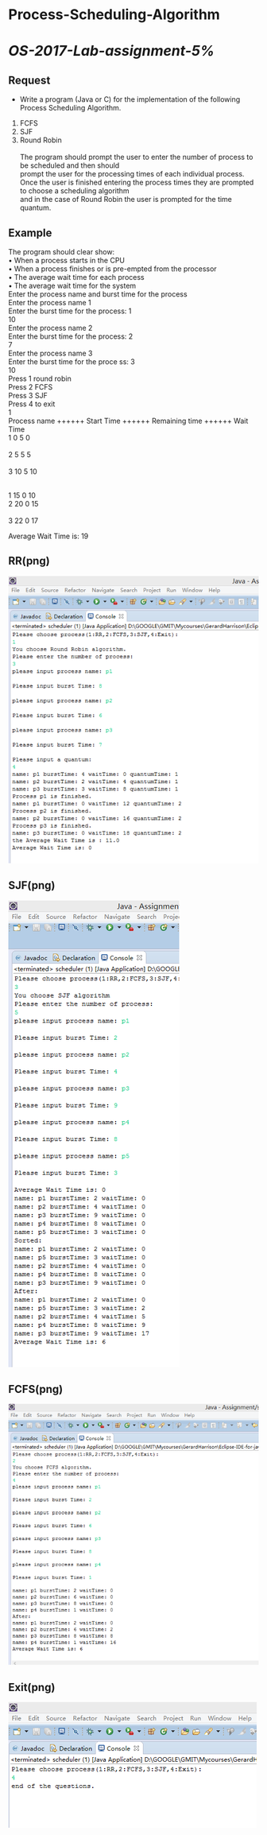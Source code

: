 # Process-Scheduling-Algorithm
# *OS-2017-Lab-assignment-5%*
## Request
+ Write	a	program	(Java	or	C) for	the	implementation	of	the	following	Process	Scheduling	Algorithm.	
1. FCFS	
2. SJF	
3. Round	Robin	</br></br>
The	program	should	prompt	 the	user	 to	enter	 the	number	of	process	 to	be	scheduled	and	 then	should	
prompt	the	user	for	the	processing	times	of	each	individual	process.
Once	the	user	is	finished	entering	the	process	times they	are	prompted	to	choose	a	scheduling	algorithm	
and	in	the	case	of	Round	Robin	the	user	is	prompted	for	the	time	quantum.
## Example
The	program	should	clear	show: </br>
• When	a	process	starts	in	the	CPU </br>
• When	a	process	finishes	or	is	pre-empted	from	the	processor </br>
• The	average	wait	time	for	each	process </br>
• The	average	wait	time	for	the	system </br>
Enter	the	process	name	and	burst	time	for	the	process </br>
Enter	the	process	name	1 </br>
Enter	the	burst	time	for	the	process:	1 </br>
10 </br>
Enter	the	process	name	2 </br>
Enter	the	burst	time	for	the	process: 2 </br>
7 </br>
Enter	the	process	name	3 </br>
Enter	the	burst	time	for	the	proce ss:	3 </br>
10 </br>
Press	1	round	robin	 </br>
Press	2	FCFS	 </br>
Press	3 SJF </br>
Press	4 to	exit </br>
1 </br>
Process	name ++++++ Start	Time ++++++ Remaining	time ++++++ Wait	Time    </br>
1             			  0                  5					             0		    </br>																				
2											5                  5					             5				</br>															 
3 										10                 5	      	             10       </br> </br>

1											15                 0                       10       </br>
2											20				         0                       15       </br>		
3											22								 0                       17       </br>
				 
Average	Wait	Time	is:	19 </br>

## RR(png)
![RR](https://github.com/Tianle97/Process-Scheduling-Algorithm/blob/master/Process-Scheduling-Algorithm/result-picture/RR.png)
## SJF(png)
![SJF](https://github.com/Tianle97/Process-Scheduling-Algorithm/blob/master/Process-Scheduling-Algorithm/result-picture/SJF.png)
## FCFS(png)
![FCFS](https://github.com/Tianle97/Process-Scheduling-Algorithm/blob/master/Process-Scheduling-Algorithm/result-picture/FCFS.png)
## Exit(png)
![Exit](https://github.com/Tianle97/Process-Scheduling-Algorithm/blob/master/Process-Scheduling-Algorithm/result-picture/Exit.png)
